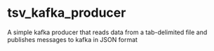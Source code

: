 # tsv_kafka_producer
A simple kafka producer that reads data from a tab-delimited file and publishes messages to kafka in JSON format
